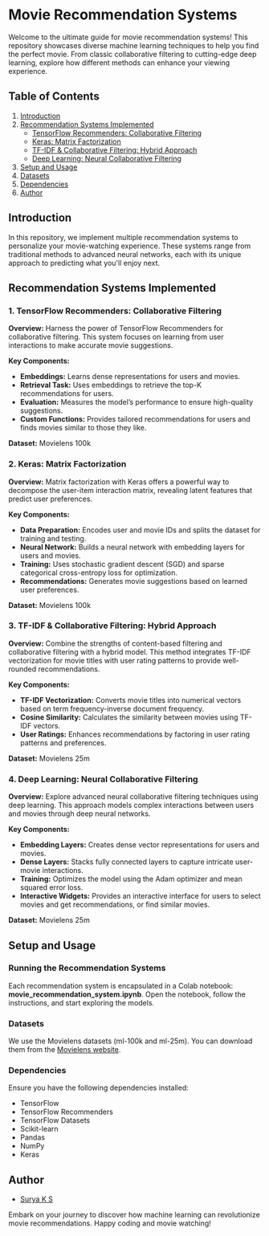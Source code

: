 # Movie Recommendation Systems

Welcome to the ultimate guide for movie recommendation systems! This repository showcases diverse machine learning techniques to help you find the perfect movie. From classic collaborative filtering to cutting-edge deep learning, explore how different methods can enhance your viewing experience.

## Table of Contents
1. [Introduction](#introduction)
2. [Recommendation Systems Implemented](#recommendation-systems-implemented)
    - [TensorFlow Recommenders: Collaborative Filtering](#1-tensorflow-recommenders-collaborative-filtering)
    - [Keras: Matrix Factorization](#2-keras-matrix-factorization)
    - [TF-IDF & Collaborative Filtering: Hybrid Approach](#3-tf-idf--collaborative-filtering-hybrid-approach)
    - [Deep Learning: Neural Collaborative Filtering](#4-deep-learning-neural-collaborative-filtering)
3. [Setup and Usage](#setup-and-usage)
4. [Datasets](#datasets)
5. [Dependencies](#dependencies)
6. [Author](#author)

## Introduction

In this repository, we implement multiple recommendation systems to personalize your movie-watching experience. These systems range from traditional methods to advanced neural networks, each with its unique approach to predicting what you'll enjoy next.

## Recommendation Systems Implemented

### 1. TensorFlow Recommenders: Collaborative Filtering

**Overview:**
Harness the power of TensorFlow Recommenders for collaborative filtering. This system focuses on learning from user interactions to make accurate movie suggestions.

**Key Components:**
- **Embeddings:** Learns dense representations for users and movies.
- **Retrieval Task:** Uses embeddings to retrieve the top-K recommendations for users.
- **Evaluation:** Measures the model’s performance to ensure high-quality suggestions.
- **Custom Functions:** Provides tailored recommendations for users and finds movies similar to those they like.

**Dataset:** Movielens 100k

### 2. Keras: Matrix Factorization

**Overview:**
Matrix factorization with Keras offers a powerful way to decompose the user-item interaction matrix, revealing latent features that predict user preferences.

**Key Components:**
- **Data Preparation:** Encodes user and movie IDs and splits the dataset for training and testing.
- **Neural Network:** Builds a neural network with embedding layers for users and movies.
- **Training:** Uses stochastic gradient descent (SGD) and sparse categorical cross-entropy loss for optimization.
- **Recommendations:** Generates movie suggestions based on learned user preferences.

**Dataset:** Movielens 100k

### 3. TF-IDF & Collaborative Filtering: Hybrid Approach

**Overview:**
Combine the strengths of content-based filtering and collaborative filtering with a hybrid model. This method integrates TF-IDF vectorization for movie titles with user rating patterns to provide well-rounded recommendations.

**Key Components:**
- **TF-IDF Vectorization:** Converts movie titles into numerical vectors based on term frequency-inverse document frequency.
- **Cosine Similarity:** Calculates the similarity between movies using TF-IDF vectors.
- **User Ratings:** Enhances recommendations by factoring in user rating patterns and preferences.

**Dataset:** Movielens 25m

### 4. Deep Learning: Neural Collaborative Filtering

**Overview:**
Explore advanced neural collaborative filtering techniques using deep learning. This approach models complex interactions between users and movies through deep neural networks.

**Key Components:**
- **Embedding Layers:** Creates dense vector representations for users and movies.
- **Dense Layers:** Stacks fully connected layers to capture intricate user-movie interactions.
- **Training:** Optimizes the model using the Adam optimizer and mean squared error loss.
- **Interactive Widgets:** Provides an interactive interface for users to select movies and get recommendations, or find similar movies.

**Dataset:** Movielens 25m

## Setup and Usage

### Running the Recommendation Systems

Each recommendation system is encapsulated in a Colab notebook: **movie_recommendation_system.ipynb**. Open the notebook, follow the instructions, and start exploring the models.

### Datasets

We use the Movielens datasets (ml-100k and ml-25m). You can download them from the [Movielens website](https://grouplens.org/datasets/movielens/).

### Dependencies

Ensure you have the following dependencies installed:
- TensorFlow
- TensorFlow Recommenders
- TensorFlow Datasets
- Scikit-learn
- Pandas
- NumPy
- Keras

## Author

- [Surya K S](https://github.com/SuryaKS27)

Embark on your journey to discover how machine learning can revolutionize movie recommendations. Happy coding and movie watching!
